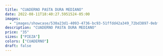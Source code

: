 ```yaml
---
title: "CUADERNO PASTA DURA MEDIANO"
date: 2022-08-11T18:40:27.5951524-05:00
images:
  - "images/showcase/530a23d1-4093-4736-bc93-51ffdd42a349_72bd3897-0ebf-44ed-9f8a-1ca29e839f8b.webp"
description: "CUADERNO PASTA DURA MEDIANO"
price: "35"
sizes: ["PIEZA"]
colors: ["CUADERNO"]
draft: false
---
```

